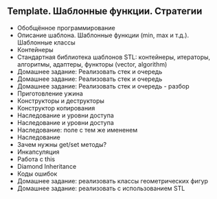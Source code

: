 ## ﻿Template. Шаблонные функции. Стратегии
* Обобщённое программирование
* Описание шаблона. Шаблонные функции (min, max и т.д.). Шаблонные классы
* Контейнеры
* Стандартная библиотека шаблонов STL: контейнеры, итераторы, алгоритмы, адаптеры, функторы (vector, algorithm)
* Домашнее задание: Реализовать стек и очередь
* Домашнее задание: Реализовать стек и очередь
* Домашнее задание: Реализовать стек и очередь - разбор
* Приготовление ужина
* Конструкторы и деструкторы
* Конструктор копирования
* ﻿Наследование и уровни доступа
* Наследование и уровни доступа
* Наследование: поле с тем же имененем
* Наследование
* Зачем нужны get/set методы?
* Инкапсуляция
* Работа с this
* Diamond Inheritance
* ﻿Коды ошибок
* ﻿Домашнее задание: реализовать классы геометрических фигур
* ﻿Домашнее задание: реализовать с использованием STL
